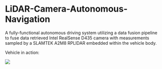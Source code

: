 # LiDAR-Camera-Autonomous-Navigation
A fully-functional autonomous driving system utilizing a data fusion pipeline to fuse data retrieved Intel RealSense D435 camera with measurements sampled by a SLAMTEK A2M8 RPLIDAR embedded within the vehicle body. 

Vehicle in action:


![](https://github.com/inhald/LiDAR-Camera-Autonomous-Navigation/blob/main/optimized-compression.gif)
